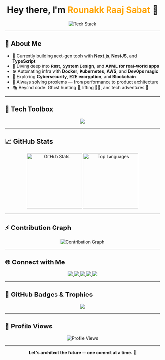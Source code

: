 <!-- GitHub README for Rounakk Raaj Sabat -->

<h1 align="center">
  Hey there, I'm <span style="color:#FFA500;">Rounakk Raaj Sabat</span> 👋
</h1>

<div align="center">
  <img src="https://skillicons.dev/icons?i=nextjs,nestjs,react,ts,js,java,c,express,postgres,mongodb,docker,kubernetes,aws,rust" alt="Tech Stack" />
</div>

---

## 🚀 About Me

- 🔭 Currently building next-gen tools with **Next.js**, **NestJS**, and **TypeScript**
- 🧠 Diving deep into **Rust**, **System Design**, and **AI/ML for real-world apps**
- ⚙️ Automating infra with **Docker**, **Kubernetes**, **AWS**, and **DevOps magic**
- 🔐 Exploring **Cybersecurity**, **E2E encryption**, and **Blockchain**
- 🎯 Always solving problems — from performance to product architecture
- 🎭 Beyond code: Ghost hunting 👻, lifting 🏋️‍♂️, and tech adventures 🚀

---

## 🧰 Tech Toolbox

<div align="center">
  <img src="https://skillicons.dev/icons?i=nextjs,nestjs,react,ts,js,java,c,rust,express,postgres,mongodb,docker,kubernetes,aws,linux,python" />
</div>

---

## 📈 GitHub Stats

<div align="center">
  <img height="180px" src="https://github-readme-stats.vercel.app/api?username=rounakkraaj-1744&show_icons=true&theme=tokyonight&hide_border=true&count_private=true" alt="GitHub Stats" />
  <img height="180px" src="https://github-readme-stats.vercel.app/api/top-langs/?username=rounakkraaj-1744&layout=compact&theme=tokyonight&hide_border=true" alt="Top Languages" />
</div>

---

## ⚡ Contribution Graph

<div align="center">
  <img src="https://github-readme-activity-graph.vercel.app/graph?username=rounakkraaj-1744&theme=tokyo-night&area=true&hide_border=true" alt="Contribution Graph" />
</div>

---

## 🌐 Connect with Me

<div align="center">
  <a href="https://linkedin.com/in/rounakk-raaj-745rrs" target="_blank">
    <img src="https://img.shields.io/badge/LinkedIn-%230077B5.svg?style=for-the-badge&logo=linkedin&logoColor=white" />
  </a>
  <a href="https://twitter.com/rounakk_745" target="_blank">
    <img src="https://img.shields.io/badge/Twitter-%231DA1F2.svg?style=for-the-badge&logo=twitter&logoColor=white" />
  </a>
  <a href="https://www.fiverr.com/rounakk_raaj" target="_blank">
    <img src="https://img.shields.io/badge/Fiverr-%2300B22D.svg?style=for-the-badge&logo=fiverr&logoColor=white" />
  </a>
  <a href="mailto:hi@rounakk.in" target="_blank">
    <img src="https://img.shields.io/badge/Email-%23D14836.svg?style=for-the-badge&logo=gmail&logoColor=white" />
  </a>
  <a href="https://freelance.rounakk.in" target="_blank">
    <img src="https://img.shields.io/badge/Portfolio-%23000000.svg?style=for-the-badge&logo=github&logoColor=white" />
  </a>
</div>

---

## 🧠 GitHub Badges & Trophies

<div align="center">
  <img src="https://github-profile-trophy.vercel.app/?username=rounakkraaj-1744&theme=tokyonight&no-frame=true&row=1&column=7" />
</div>

---

## 👀 Profile Views

<div align="center">
  <img src="https://komarev.com/ghpvc/?username=rounakkraaj-1744&style=flat-square&color=blueviolet" alt="Profile Views" />
</div>

---

<p align="center">
  <b>Let's architect the future — one commit at a time. 🚀</b>
</p>
